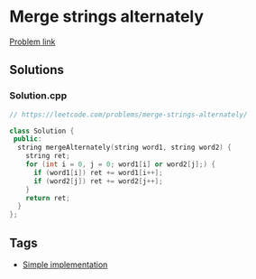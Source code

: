 # Merge strings alternately

[Problem link](https://leetcode.com/problems/merge-strings-alternately/)

## Solutions


### Solution.cpp
```cpp
// https://leetcode.com/problems/merge-strings-alternately/

class Solution {
 public:
  string mergeAlternately(string word1, string word2) {
    string ret;
    for (int i = 0, j = 0; word1[i] or word2[j];) {
      if (word1[i]) ret += word1[i++];
      if (word2[j]) ret += word2[j++];
    }
    return ret;
  }
};
```
## Tags

* [Simple implementation](/README.md#Simple_implementation)
